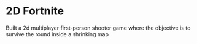 # 2D Fortnite
Built a 2d multiplayer first-person shooter game where the objective is to survive the round inside a shrinking map
